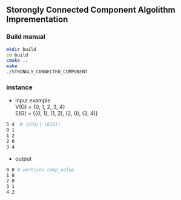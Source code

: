 ## Storongly Connected Component Algolithm Imprementation

### Build manual

```bash
mkdir build
cd build
cmake ..
make
./STRONGLY_CONNECTED_COMPONENT
```

### instance

- input example  
V(G) = {0, 1, 2, 3, 4}  
E(G) = {(0, 1), (1, 2), (2, 0), (3, 4)}  

```bash
5 4  # |V(G)| |E(G)|
0 1
1 2
2 0
3 4
```
- output 
```bash
0 0 # vertices comp_value
1 0
2 0
3 1
4 2
```


